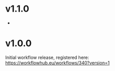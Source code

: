 
# v1.1.0

- 

# v1.0.0

Initial workflow release, registered here: https://workflowhub.eu/workflows/340?version=1

